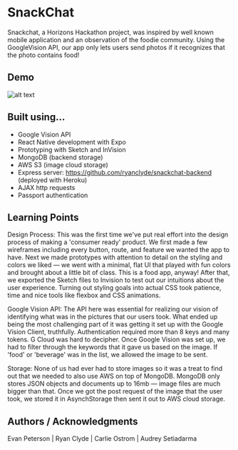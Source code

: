# SnackChat

Snackchat, a Horizons Hackathon project, was inspired by well known mobile application and an observation of the foodie community. Using the GoogleVision API, our app only lets users send photos if it recognizes that the photo contains food!

## Demo

![alt text](https://github.com/EvanPeterson1324/horizons-hackathon-snackchat/blob/master/SnackChat-Demo.gif)


## Built using...

* Google Vision API
* React Native development with Expo
* Prototyping with Sketch and InVision
* MongoDB (backend storage)
* AWS S3 (image cloud storage)
* Express server: https://github.com/ryanclyde/snackchat-backend (deployed with Heroku)
* AJAX http requests
* Passport authentication

## Learning Points
Design Process:
  This was the first time we've put real effort into the design process of making a 'consumer ready' product. We first made a few wireframes including every button, route, and feature we wanted the app to have. Next we made prototypes with attention to detail on the styling and colors we liked — we went with a minimal, flat UI that played with fun colors and brought about a little bit of class. This is a food app, anyway! After that, we exported the Sketch files to Invision to test out our intuitions about the user experience. Turning out styling goals into actual CSS took patience, time and nice tools like flexbox and CSS animations.
  
Google Vision API:
  The API here was essential for realizing our vision of identifying what was in the pictures that our users took. What ended up being the most challenging part of it was getting it set up with the Google Vision Client, truthfully. Authentication required more than 8 keys and many tokens. G Cloud was hard to decipher. Once Google Vision was set up, we had to filter through the keywords that it gave us based on the image. If 'food' or 'beverage' was in the list, we allowed the image to be sent. 
  
Storage:
  None of us had ever had to store images so it was a treat to find out that we needed to also use AWS on top of MongoDB. MongoDB only stores JSON objects and documents up to 16mb — image files are much bigger than that. Once we got the post request of the image that the user took, we stored it in AsynchStorage then sent it out to AWS cloud storage. 

## Authors / Acknowledgments

Evan Peterson | Ryan Clyde | Carlie Ostrom | Audrey Setiadarma

